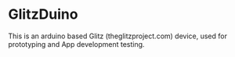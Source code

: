 # GlitzDuino
This is an arduino based Glitz (theglitzproject.com) device, used for prototyping and App development testing. 
